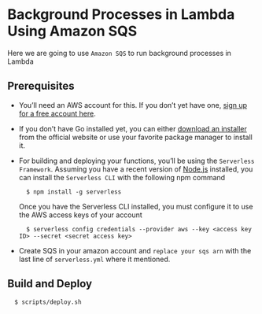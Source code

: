 # Background Processes in Lambda Using Amazon SQS
Here we are going to use `Amazon SQS` to run background processes in Lambda

## Prerequisites
- You’ll need an AWS account for this. If you don’t yet have one, [sign up for a free account here](https://aws.amazon.com/free/?all-free-tier.sort-by=item.additionalFields.SortRank&all-free-tier.sort-order=asc&awsf.Free%20Tier%20Types=*all&awsf.Free%20Tier%20Categories=*all).
- If you don’t have Go installed yet, you can either [download an installer](https://golang.org/dl/) from the official website or use your favorite package manager to install it.
- For building and deploying your functions, you’ll be using the `Serverless Framework`. Assuming you have a recent version of [Node.js](https://nodejs.org/en/) installed, you can install the `Serverless CLI` with the following npm command
	
	```console
	  $ npm install -g serverless
	```
	Once you have the Serverless CLI installed, you must configure it to use the AWS access keys of your account
	```console
	  $ serverless config credentials --provider aws --key <access key ID> --secret <secret access key>
	```
- Create SQS in your amazon account and `replace your sqs arn` with the last line of `serverless.yml` where it mentioned.
## Build and Deploy
```console
  $ scripts/deploy.sh
```
